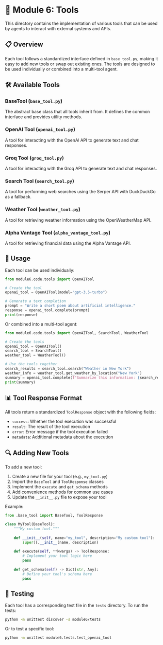 # 🧰 Module 6: Tools

This directory contains the implementation of various tools that can be used by agents to interact with external systems and APIs.

## 📋 Overview

Each tool follows a standardized interface defined in `base_tool.py`, making it easy to add new tools or swap out existing ones. The tools are designed to be used individually or combined into a multi-tool agent.

## 🛠️ Available Tools

### BaseTool (`base_tool.py`)
The abstract base class that all tools inherit from. It defines the common interface and provides utility methods.

### OpenAI Tool (`openai_tool.py`)
A tool for interacting with the OpenAI API to generate text and chat responses.

### Groq Tool (`groq_tool.py`)
A tool for interacting with the Groq API to generate text and chat responses.

### Search Tool (`search_tool.py`)
A tool for performing web searches using the Serper API with DuckDuckGo as a fallback.

### Weather Tool (`weather_tool.py`)
A tool for retrieving weather information using the OpenWeatherMap API.

### Alpha Vantage Tool (`alpha_vantage_tool.py`)
A tool for retrieving financial data using the Alpha Vantage API.

## 🚀 Usage

Each tool can be used individually:

```python
from module6.code.tools import OpenAITool

# Create the tool
openai_tool = OpenAITool(model="gpt-3.5-turbo")

# Generate a text completion
prompt = "Write a short poem about artificial intelligence."
response = openai_tool.complete(prompt)
print(response)
```

Or combined into a multi-tool agent:

```python
from module6.code.tools import OpenAITool, SearchTool, WeatherTool

# Create the tools
openai_tool = OpenAITool()
search_tool = SearchTool()
weather_tool = WeatherTool()

# Use the tools together
search_results = search_tool.search("Weather in New York")
weather_info = weather_tool.get_weather_by_location("New York")
summary = openai_tool.complete(f"Summarize this information: {search_results} {weather_info}")
print(summary)
```

## 📊 Tool Response Format

All tools return a standardized `ToolResponse` object with the following fields:

- `success`: Whether the tool execution was successful
- `result`: The result of the tool execution
- `error`: Error message if the tool execution failed
- `metadata`: Additional metadata about the execution

## 🔍 Adding New Tools

To add a new tool:

1. Create a new file for your tool (e.g., `my_tool.py`)
2. Import the `BaseTool` and `ToolResponse` classes
3. Implement the `execute` and `get_schema` methods
4. Add convenience methods for common use cases
5. Update the `__init__.py` file to expose your tool

Example:

```python
from .base_tool import BaseTool, ToolResponse

class MyTool(BaseTool):
    """My custom tool."""
    
    def __init__(self, name="my_tool", description="My custom tool"):
        super().__init__(name, description)
    
    def execute(self, **kwargs) -> ToolResponse:
        # Implement your tool logic here
        pass
    
    def get_schema(self) -> Dict[str, Any]:
        # Define your tool's schema here
        pass
```

## 🧪 Testing

Each tool has a corresponding test file in the `tests` directory. To run the tests:

```bash
python -m unittest discover -s module6/tests
```

Or to test a specific tool:

```bash
python -m unittest module6.tests.test_openai_tool
```
